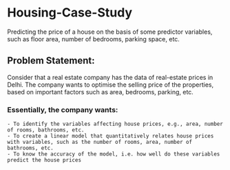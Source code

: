 # Housing-Case-Study
Predicting the price of a house on the basis of some predictor variables, such as floor area, number of bedrooms, parking space, etc.

## Problem Statement:

Consider that a real estate company has the data of real-estate prices in Delhi. The company wants to optimise the selling price of the properties, based on important factors such as area, bedrooms, parking, etc.

### Essentially, the company wants:
    - To identify the variables affecting house prices, e.g., area, number of rooms, bathrooms, etc.
    - To create a linear model that quantitatively relates house prices with variables, such as the number of rooms, area, number of        bathrooms, etc.
    - To know the accuracy of the model, i.e. how well do these variables predict the house prices
